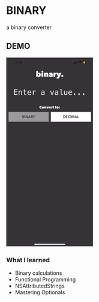 # BINARY
a binary converter


## DEMO 

![](images/Image%202.gif)

### What I learned 

- Binary calculations 
- Functional Programming
- NSAttributedStrings
- Mastering Optionals 
